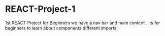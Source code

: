 # REACT-Project-1
1st REACT Project for Beginners
we have a nav bar and main content .
its for beginners to learn about components different imports.
